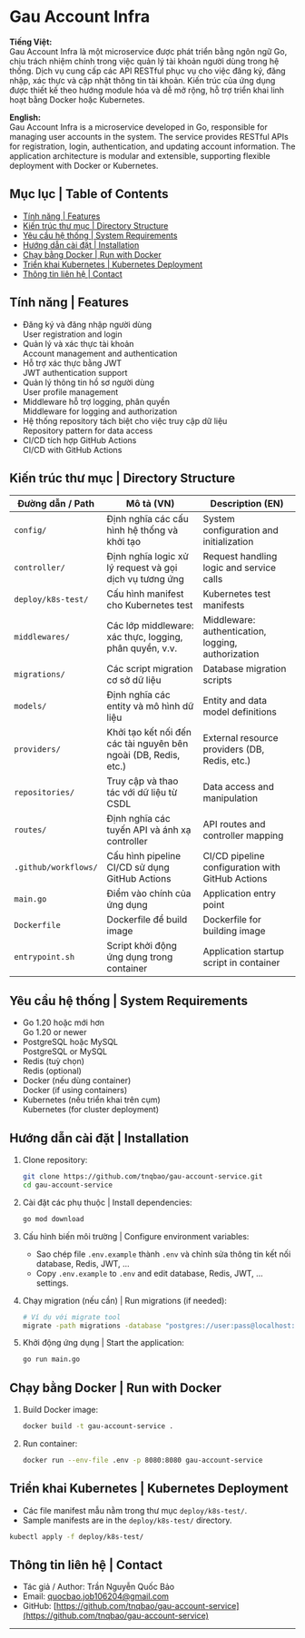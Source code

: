 # Gau Account Infra

**Tiếng Việt:**  
Gau Account Infra là một microservice được phát triển bằng ngôn ngữ Go, chịu trách nhiệm chính trong việc quản lý tài khoản người dùng trong hệ thống. Dịch vụ cung cấp các API RESTful phục vụ cho việc đăng ký, đăng nhập, xác thực và cập nhật thông tin tài khoản. Kiến trúc của ứng dụng được thiết kế theo hướng module hóa và dễ mở rộng, hỗ trợ triển khai linh hoạt bằng Docker hoặc Kubernetes.

**English:**  
Gau Account Infra is a microservice developed in Go, responsible for managing user accounts in the system. The service provides RESTful APIs for registration, login, authentication, and updating account information. The application architecture is modular and extensible, supporting flexible deployment with Docker or Kubernetes.

## Mục lục | Table of Contents

- [Tính năng | Features](#tính-năng--features)
- [Kiến trúc thư mục | Directory Structure](#kiến-trúc-thư-mục--directory-structure)
- [Yêu cầu hệ thống | System Requirements](#yêu-cầu-hệ-thống--system-requirements)
- [Hướng dẫn cài đặt | Installation](#hướng-dẫn-cài-đặt--installation)
- [Chạy bằng Docker | Run with Docker](#chạy-bằng-docker--run-with-docker)
- [Triển khai Kubernetes | Kubernetes Deployment](#triển-khai-kubernetes--kubernetes-deployment)
- [Thông tin liên hệ | Contact](#thông-tin-liên-hệ--contact)

## Tính năng | Features

- Đăng ký và đăng nhập người dùng  
  User registration and login
- Quản lý và xác thực tài khoản  
  Account management and authentication
- Hỗ trợ xác thực bằng JWT  
  JWT authentication support
- Quản lý thông tin hồ sơ người dùng  
  User profile management
- Middleware hỗ trợ logging, phân quyền  
  Middleware for logging and authorization
- Hệ thống repository tách biệt cho việc truy cập dữ liệu  
  Repository pattern for data access
- CI/CD tích hợp GitHub Actions  
  CI/CD with GitHub Actions

## Kiến trúc thư mục | Directory Structure

| Đường dẫn / Path         | Mô tả (VN)                                                      | Description (EN)                                   |
|-------------------------|------------------------------------------------------------------|----------------------------------------------------|
| `config/`               | Định nghĩa các cấu hình hệ thống và khởi tạo                     | System configuration and initialization            |
| `controller/`           | Định nghĩa logic xử lý request và gọi dịch vụ tương ứng          | Request handling logic and service calls           |
| `deploy/k8s-test/`      | Cấu hình manifest cho Kubernetes test                            | Kubernetes test manifests                          |
| `middlewares/`          | Các lớp middleware: xác thực, logging, phân quyền, v.v.          | Middleware: authentication, logging, authorization |
| `migrations/`           | Các script migration cơ sở dữ liệu                               | Database migration scripts                         |
| `models/`               | Định nghĩa các entity và mô hình dữ liệu                         | Entity and data model definitions                  |
| `providers/`            | Khởi tạo kết nối đến các tài nguyên bên ngoài (DB, Redis, etc.)  | External resource providers (DB, Redis, etc.)      |
| `repositories/`         | Truy cập và thao tác với dữ liệu từ CSDL                         | Data access and manipulation                       |
| `routes/`               | Định nghĩa các tuyến API và ánh xạ controller                    | API routes and controller mapping                  |
| `.github/workflows/`    | Cấu hình pipeline CI/CD sử dụng GitHub Actions                   | CI/CD pipeline configuration with GitHub Actions   |
| `main.go`               | Điểm vào chính của ứng dụng                                      | Application entry point                            |
| `Dockerfile`            | Dockerfile để build image                                        | Dockerfile for building image                      |
| `entrypoint.sh`         | Script khởi động ứng dụng trong container                        | Application startup script in container            |

## Yêu cầu hệ thống | System Requirements

- Go 1.20 hoặc mới hơn  
  Go 1.20 or newer
- PostgreSQL hoặc MySQL  
  PostgreSQL or MySQL
- Redis (tuỳ chọn)  
  Redis (optional)
- Docker (nếu dùng container)  
  Docker (if using containers)
- Kubernetes (nếu triển khai trên cụm)  
  Kubernetes (for cluster deployment)

## Hướng dẫn cài đặt | Installation

1. Clone repository:

   ```bash
   git clone https://github.com/tnqbao/gau-account-service.git
   cd gau-account-service
   ```

2. Cài đặt các phụ thuộc | Install dependencies:

   ```bash
   go mod download
   ```

3. Cấu hình biến môi trường | Configure environment variables:

   - Sao chép file `.env.example` thành `.env` và chỉnh sửa thông tin kết nối database, Redis, JWT, ...
   - Copy `.env.example` to `.env` and edit database, Redis, JWT, ... settings.

4. Chạy migration (nếu cần) | Run migrations (if needed):

   ```bash
   # Ví dụ với migrate tool
   migrate -path migrations -database "postgres://user:pass@localhost:5432/dbname?sslmode=disable" up
   ```

5. Khởi động ứng dụng | Start the application:

   ```bash
   go run main.go
   ```

## Chạy bằng Docker | Run with Docker

1. Build Docker image:

   ```bash
   docker build -t gau-account-service .
   ```

2. Run container:

   ```bash
   docker run --env-file .env -p 8080:8080 gau-account-service
   ```

## Triển khai Kubernetes | Kubernetes Deployment

- Các file manifest mẫu nằm trong thư mục `deploy/k8s-test/`.
- Sample manifests are in the `deploy/k8s-test/` directory.

```bash
kubectl apply -f deploy/k8s-test/
```

## Thông tin liên hệ | Contact

- Tác giả / Author: Trần Nguyễn Quốc Bảo
- Email: quocbao.job106204@gmail.com
- GitHub: [https://github.com/tnqbao/gau-account-service](https://github.com/tnqbao/gau-account-service)

---
```

````